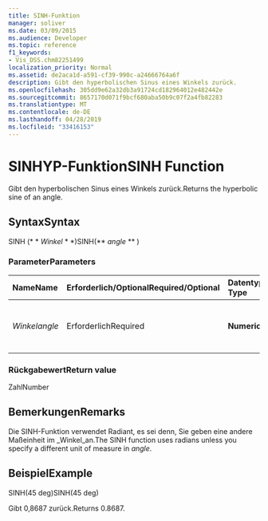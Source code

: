 ```yaml
---
title: SINH-Funktion
manager: soliver
ms.date: 03/09/2015
ms.audience: Developer
ms.topic: reference
f1_keywords:
- Vis_DSS.chm82251499
localization_priority: Normal
ms.assetid: de2aca1d-a591-cf39-990c-a24666764a6f
description: Gibt den hyperbolischen Sinus eines Winkels zurück.
ms.openlocfilehash: 305dd9e62a32db3a91724cd182964012e482442e
ms.sourcegitcommit: 8657170d071f9bcf680aba50b9c07f2a4fb82283
ms.translationtype: MT
ms.contentlocale: de-DE
ms.lasthandoff: 04/28/2019
ms.locfileid: "33416153"
---
```

# <a name="sinh-function"></a><span data-ttu-id="3346d-103">SINHYP-Funktion</span><span class="sxs-lookup"><span data-stu-id="3346d-103">SINH Function</span></span>

<span data-ttu-id="3346d-104">Gibt den hyperbolischen Sinus eines Winkels zurück.</span><span class="sxs-lookup"><span data-stu-id="3346d-104">Returns the hyperbolic sine of an angle.</span></span> 
  
## <a name="syntax"></a><span data-ttu-id="3346d-105">Syntax</span><span class="sxs-lookup"><span data-stu-id="3346d-105">Syntax</span></span>

<span data-ttu-id="3346d-106">SINH (\* \* *Winkel* \* \*)</span><span class="sxs-lookup"><span data-stu-id="3346d-106">SINH(\*\* *angle* \*\* )</span></span> 
  
### <a name="parameters"></a><span data-ttu-id="3346d-107">Parameter</span><span class="sxs-lookup"><span data-stu-id="3346d-107">Parameters</span></span>

|<span data-ttu-id="3346d-108">**Name**</span><span class="sxs-lookup"><span data-stu-id="3346d-108">**Name**</span></span>|<span data-ttu-id="3346d-109">**Erforderlich/Optional**</span><span class="sxs-lookup"><span data-stu-id="3346d-109">**Required/Optional**</span></span>|<span data-ttu-id="3346d-110">**Datentyp**</span><span class="sxs-lookup"><span data-stu-id="3346d-110">**Data Type**</span></span>|<span data-ttu-id="3346d-111">**Beschreibung**</span><span class="sxs-lookup"><span data-stu-id="3346d-111">**Description**</span></span>|
|:-----|:-----|:-----|:-----|
| <span data-ttu-id="3346d-112">_Winkel_</span><span class="sxs-lookup"><span data-stu-id="3346d-112">_angle_</span></span> <br/> |<span data-ttu-id="3346d-113">Erforderlich</span><span class="sxs-lookup"><span data-stu-id="3346d-113">Required</span></span>  <br/> |<span data-ttu-id="3346d-114">**Numeric**</span><span class="sxs-lookup"><span data-stu-id="3346d-114">**Numeric**</span></span> <br/> |<span data-ttu-id="3346d-115">Der Winkel, dessen Hyperbolischer Sinus abgerufen werden soll.</span><span class="sxs-lookup"><span data-stu-id="3346d-115">The angle of which to get the hyperbolic sine.</span></span>  <br/> |
   
### <a name="return-value"></a><span data-ttu-id="3346d-116">Rückgabewert</span><span class="sxs-lookup"><span data-stu-id="3346d-116">Return value</span></span>

<span data-ttu-id="3346d-117">Zahl</span><span class="sxs-lookup"><span data-stu-id="3346d-117">Number</span></span>
  
## <a name="remarks"></a><span data-ttu-id="3346d-118">Bemerkungen</span><span class="sxs-lookup"><span data-stu-id="3346d-118">Remarks</span></span>

<span data-ttu-id="3346d-119">Die SINH-Funktion verwendet Radiant, es sei denn, Sie geben eine andere Maßeinheit im _Winkel_an.</span><span class="sxs-lookup"><span data-stu-id="3346d-119">The SINH function uses radians unless you specify a different unit of measure in  _angle_.</span></span>
  
## <a name="example"></a><span data-ttu-id="3346d-120">Beispiel</span><span class="sxs-lookup"><span data-stu-id="3346d-120">Example</span></span>

<span data-ttu-id="3346d-121">SINH(45 deg)</span><span class="sxs-lookup"><span data-stu-id="3346d-121">SINH(45 deg)</span></span> 
  
<span data-ttu-id="3346d-122">Gibt 0,8687 zurück.</span><span class="sxs-lookup"><span data-stu-id="3346d-122">Returns 0.8687.</span></span> 
  

